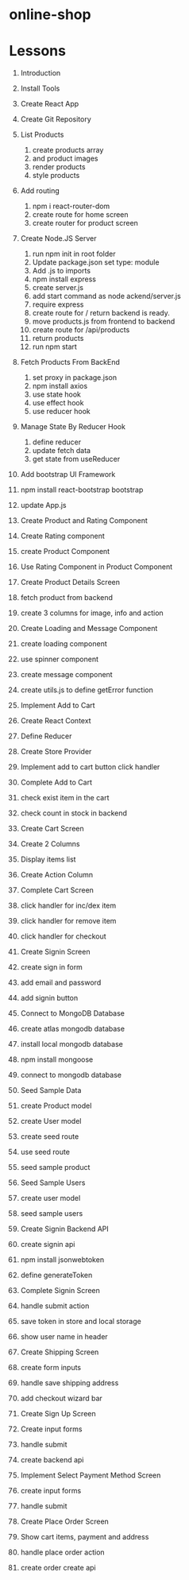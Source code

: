 # online-shop

# Lessons

1. Introduction
2. Install Tools
3. Create React App
4. Create Git Repository
5. List Products
   1. create products array
   2. and product images
   3. render products
   4. style products
6. Add routing
   1. npm i react-router-dom
   2. create route for home screen
   3. create router for product screen
7. Create Node.JS Server
   1. run npm init in root folder
   2. Update package.json set type: module
   3. Add .js to imports
   4. npm install express
   5. create server.js
   6. add start command as node ackend/server.js
   7. require express
   8. create route for / return backend is ready.
   9. move products.js from frontend to backend
   10. create route for /api/products
   11. return products
   12. run npm start
8. Fetch Products From BackEnd
   1. set proxy in package.json
   2. npm install axios
   3. use state hook
   4. use effect hook
   5. use reducer hook
9. Manage State By Reducer Hook
   1. define reducer
   2. update fetch data
   3. get state from useReducer
10. Add bootstrap UI Framework
   1. npm install react-bootstrap bootstrap
   2. update App.js

11. Create Product and Rating Component
   1. Create Rating component
   2. create Product Component
   3. Use Rating Component in Product Component
12. Create Product Details Screen
   1. fetch product from backend
   2. create 3 columns for image, info and action
13. Create Loading and Message Component
   1. create loading component
   2. use spinner component
   3. create message component
   4. create utils.js to define getError function
14. Implement Add to Cart
   1. Create React Context
   2. Define Reducer
   3. Create Store Provider
   4. Implement add to cart button click handler
15. Complete Add to Cart
   1. check exist item in the cart
   2. check count in stock in backend
16. Create Cart Screen
   1. Create 2 Columns
   2. Display items list
   3. Create Action Column
17. Complete Cart Screen
   1. click handler for inc/dex item
   2. click handler for remove item
   3. click handler for checkout
18. Create Signin Screen
   1. create sign in form
   2. add email and password
   3. add signin button
19. Connect to MongoDB Database
   1. create atlas mongodb database
   2. install local mongodb database
   3. npm install mongoose
   4. connect to mongodb database
20. Seed Sample Data
   1. create Product model
   2. create User model
   3. create seed route
   4. use seed route
   5. seed sample product
21. Seed Sample Users
   1. create user model
   2. seed sample users
22. Create Signin Backend API
   1. create signin api
   2. npm install jsonwebtoken
   3. define generateToken
23. Complete Signin Screen
   1. handle submit action
   2. save token in store and local storage
   3. show user name in header
24. Create Shipping Screen
   1. create form inputs
   2. handle save shipping address
   3. add checkout wizard bar
25. Create Sign Up Screen
   1. Create input forms
   2. handle submit
   3. create backend api
26. Implement Select Payment Method Screen
   1. create input forms
   2. handle submit
27. Create Place Order Screen
   1. Show cart items, payment and address
   2. handle place order action
   3. create order create api